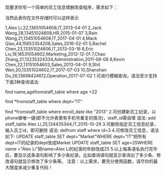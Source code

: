 现要求你写一个简单的员工信息增删改查程序，需求如下：


当然此表你在文件存储时可以这样表示

1,Alex Li,22,13651054608,IT,2013-04-01
2,Jack Wang,28,13451024608,HR,2015-01-07
3,Rain Wang,21,13451054608,IT,2017-04-01
4,Mack Qiao,44,15653354208,Sales,2016-02-01
5,Rachel Chen,23,13351024606,IT,2013-03-16
6,Eric Liu,19,18531054602,Marketing,2012-12-01
7,Chao Zhang,21,13235324334,Administration,2011-08-08
8,Kevin Chen,22,13151054603,Sales,2013-04-01
9,Shit Wen,20,13351024602,IT,2017-07-03
10,Shanshan Du,26,13698424612,Operation,2017-07-02
1.可进行模糊查询，语法至少支持下面3种查询语法:

find name,agefromstaff_table
where age >22

find *fromstaff_table
where dept="IT"

find *fromstaff_table
where enroll_date like "2013"
2.可创建新员工纪录，以phone做唯一键(即不允许表里有手机号重复的情况)，staff_id需自增
语法: add staff_table Alex
Li,25,134435344,IT,2015-10-29
3.可删除指定员工信息纪录，输入员工id，即可删除
语法: delfrom staff
where  id=3
4.可修改员工信息，语法如下:
UPDATE staff_table SET dept="Market"WHERE  dept="IT"把所有dept=IT的纪录的dept改成Market
UPDATE staff_table SET age=25WHERE  name ="Alex
Li"把name=Alex Li的纪录的年龄改成25
5.以上每条语名执行完毕后，要显示这条语句影响了多少条纪录。比如查询语句就显示查询出了多少条、修改语句就显示修改了多少条等。
注意：以上需求，要充分使用函数，请尽你的最大限度来减少重复代码！